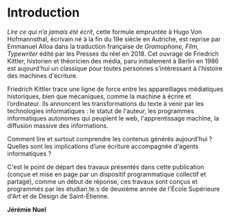 # Introduction

*Lire ce qui n’a jamais été écrit*, 
cette formule empruntée à Hugo Von Hofmannsthal, écrivain né à la fin du 19e siècle en Autriche, est reprise par Emmanuel Alloa dans la traduction française de *Gramophone, Film, Typewriter* édité par les Presses du réel en 2018. Cet ouvrage de Friedrich Kittler, historien et théoricien des média, paru initialement à Berlin en 1986 est aujourd'hui un classique pour toutes personnes s'intéressant à l'histoire des machines d'écriture. 

Friedrich Kittler trace une ligne de force entre les appareillages médiatiques historiques, bien que mécaniques, comme la machine à écrire et l’ordinateur. Ils annoncent les transformations du texte à venir par les technologies informatiques : le statut de l'auteur, les programmes informatiques autonomes qui peuplent le web, l'apprentissage machine, la diffusion massive des informations. 

Comment lire et surtout comprendre les contenus générés aujourd'hui ? Quelles sont les implications d’une écriture accompagnée d'agents informatiques ?

C'est le point de départ des travaux présentés dans cette publication (conçue et mise en page par un dispositif programmatique collectif et partagé), comme un début de réponse, ces travaux sont conçus et programmés par les étudian.te.s de deuxième année de l'École Supérieure d'Art et de Design de Saint-Étienne.

**Jérémie Nuel**